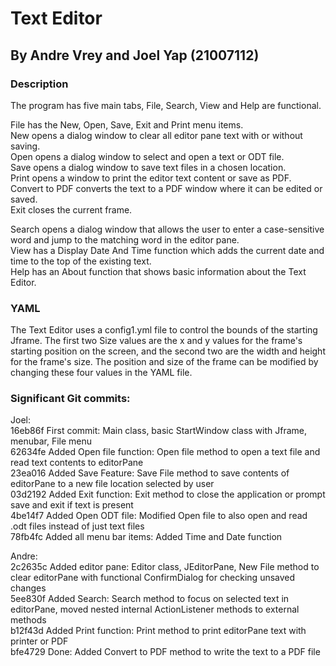 # Text Editor
## By Andre Vrey and Joel Yap (21007112)

### Description
The program has five main tabs, File, Search, View and Help are functional. 

File has the New, Open, Save, Exit and Print menu items.\
New opens a dialog window to clear all editor pane text with or without saving.\
Open opens a dialog window to select and open a text or ODT file.\
Save opens a dialog window to save text files in a chosen location.\
Print opens a window to print the editor text content or save as PDF.\
Convert to PDF converts the text to a PDF window where it can be edited or saved.\
Exit closes the current frame.

Search opens a dialog window that allows the user to enter a case-sensitive word and jump to the matching word in the editor pane.\
View has a Display Date And Time function which adds the current date and time to the top of the existing text.\
Help has an About function that shows basic information about the Text Editor.

### YAML
The Text Editor uses a config1.yml file to control the bounds of the starting Jframe. The first two Size values are the x and y values for the frame's starting position on the screen, and the second two are the width and height for the frame's size. The position and size of the frame can be modified by changing these four values in the YAML file.

### Significant Git commits:
Joel:\
16eb86f First commit: Main class, basic StartWindow class with Jframe, menubar, File menu\
62634fe Added Open file function: Open file method to open a text file and read text contents to editorPane\
23ea016 Added Save Feature: Save File method to save contents of editorPane to a new file location selected by user\
03d2192 Added Exit function: Exit method to close the application or prompt save and exit if text is present\
4be14f7 Added Open ODT file: Modified Open file to also open and read .odt files instead of just text files\
78fb4fc Added all menu bar items: Added Time and Date function

Andre:\
2c2635c Added editor pane: Editor class, JEditorPane, New File method to clear editorPane with functional ConfirmDialog for checking unsaved changes\
5ee830f Added Search: Search method to focus on selected text in editorPane, moved nested internal ActionListener methods to external methods\
b12f43d Added Print function: Print method to print editorPane text with printer or PDF\
bfe4729 Done: Added Convert to PDF method to write the text to a PDF file
